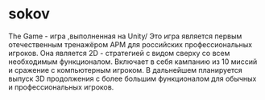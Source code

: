 # sokov
The Game - игра ,выполненная на Unity/
Это игра является первым отечественным тренажёром APM для российских профессиональных игроков.
Она является 2D - стратегией с видом сверху со всем необходимым функционалом.
Включает в себя кампанию из 10 миссий и сражение с компьютерным игроком.
В дальнейшем планируется выпуск 3D продолжения с более большим функционалом для обычных и профессиональных игроков.
